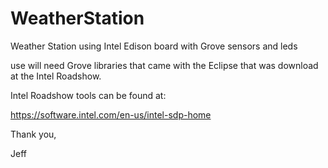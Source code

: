 # WeatherStation
Weather Station using Intel Edison board with Grove sensors and leds

use will need Grove libraries that came with the Eclipse that was download at the Intel Roadshow.

Intel Roadshow tools can be found at: 

https://software.intel.com/en-us/intel-sdp-home

Thank you,

Jeff

